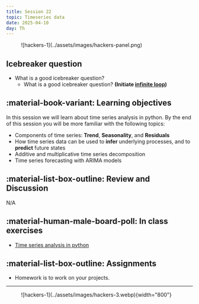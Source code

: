 ```yaml
---
title: Session 22
topic: Timeseries data
date: 2025-04-10
day: Th
---
```



<figure markdown="span">
  ![hackers-1](../assets/images/hackers-panel.png)
</figure>

## Icebreaker question
* What is a good icebreaker question?
     - What is a good icebreaker question? **(Initiate [infinite loop](https://en.wikipedia.org/wiki/Infinite_loop))**

## :material-book-variant: Learning objectives
In this session we will learn about time series analysis in python. By the 
end of this session you will be more familiar with the following topics:

- Components of time series: **Trend**, **Seasonality**, and **Residuals** 
- How time series data can be used to **infer** underlying processes, and to 
**predict** future states
- Additive and multiplicative time series decomposition
- Time series forecasting with ARIMA models

## :material-list-box-outline: Review and Discussion
N/A

## :material-human-male-board-poll: In class exercises
- [Time series analysis in python](../../tutorials/22.0-timeseries)

## :material-list-box-outline: Assignments
- Homework is to work on your projects.

---------------------


<figure markdown="span">
  ![hackers-1](../assets/images/hackers-3.webp){width="800"}
</figure>

<!-- Notes
* Show the github 'Preview' tab
-->
